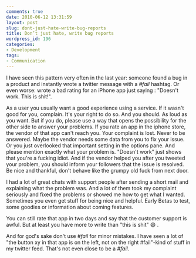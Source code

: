 ```yaml
---
comments: true
date: 2010-06-12 13:31:59
layout: post
slug: dont-just-hate-write-bug-reports
title: Don’t just hate, write bug reports
wordpress_id: 196
categories:
- Development
tags:
- Communication
---
```


I have seen this pattern very often in the last year: someone found a bug in a
product and instantly wrote a twitter message with a _#fail_ hashtag. Or even
worse: wrote a bad rating for an iPhone app just saying : "Doesn't work. This
is shit!".

As a user you usually want a good experience using a service. If it wasn't good
for you, complain. It's your right to do so. And you should. As loud as you
want. But if you do, please use a way that opens the possibility for the other
side to answer your problems. If you rate an app in the iphone store, the
vendor of that app can't reach you. Your complaint is lost. Never to be
answered. Maybe the vendor needs some data from you to fix your issue. Or you
just overlooked that important setting in the options pane. And please mention
exactly what your problem is. "Doesn't work" just shows that you're a fucking
idiot. And if the vendor helped you after you tweeted your problem, you should
inform your followers that the issue is resolved. Be nice and thankful, don't
behave like the grumpy old fuck from next door. 

I had a lot of great chats with support people after sending a short mail and
explaining what the problem was. And a lot of them took my complaint seriously
and fixed the problems or showed me how to get what I wanted. Sometimes you
even get stuff for being nice and helpful. Early Betas to test, some goodies or
information about coming features.

You can still rate that app in two days and say that the customer support is
awful. But at least you have more to write than "this is shit" :smile: .

And for god's sake don't use _#fail_ for minor mistakes. I have seen a lot of
"the button xy in that app is on the left, not on the right #fail"-kind of
stuff in my twitter feed. That's not even close to be a _#fail_.
